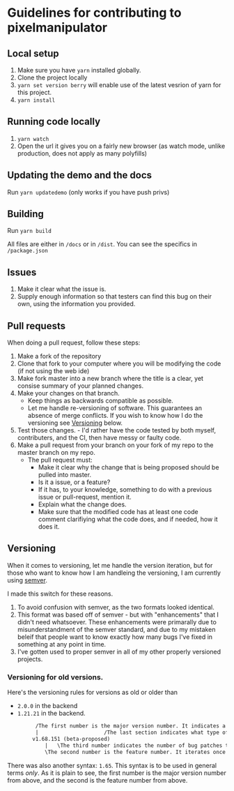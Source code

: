 # Guidelines for contributing to pixelmanipulator

## Local setup

1. Make sure you have `yarn` installed globally.
2. Clone the project locally
3. `yarn set version berry` will enable use of the latest vesrion of yarn for this project.
3. `yarn install`

## Running code locally

1. `yarn watch`
2. Open the url it gives you on a fairly new browser (as watch mode, unlike
   production, does not apply as many polyfills)

## Updating the demo and the docs

Run `yarn updatedemo` (only works if you have push privs)

## Building

Run `yarn build`

All files are either in `/docs` or in `/dist`. You can see the specifics in `/package.json`

## Issues

1. Make it clear what the issue is.
2. Supply enough information so that testers can find this bug on their own, using the information you provided.

## Pull requests

When doing a pull request, follow these steps:

1. Make a fork of the repository
2. Clone that fork to your computer where you will be modifying the code (if not using the web ide)
3. Make fork master into a new branch where the title is a clear, yet consise summary of your planned changes.
4. Make your changes on that branch.
	* Keep things as backwards compatible as possible.
	* Let me handle re-versioning of software. This guarantees an absence of merge conflicts. If you wish to know how I do the versioning see [Versioning](#Versioning) below.
5. Test those changes. - I'd rather have the code tested by both myself, contributers, and the CI, then have messy or faulty code.
6. Make a pull request from your branch on your fork of my repo to the master branch on my repo.
	* The pull request must:
		* Make it clear why the change that is being proposed should be pulled into master.
    	* Is it a issue, or a feature?
    	* If it has, to your knowledge, something to do with a previous issue or pull-request, mention it.
    	* Explain what the change does.
    	* Make sure that the modified code has at least one code comment clarifiying what the code does, and if needed, how it does it.

## Versioning

When it comes to versioning, let me handle the version iteration, but
for those who want to know how I am handleing the versioning, I am
currently using [semver](https://semver.org).

I made this switch for these reasons.

1. To avoid confusion with semver, as the two formats looked identical.
2. This format was based off of semver - but with "enhancements" that I
   didn't need whatsoever. These enhancements were primarally due to
   misunderstandment of the semver standard, and due to my mistaken
   beleif that people want to know exactly how many bugs I've fixed in
   something at any point in time.
3. I've gotten used to proper semver in all of my other properly
   versioned projects.

### Versioning for old versions.

Here's the versioning rules for versions as old or older than

- `2.0.0` in the backend
- `1.21.21` in the backend.

```txt
         /The first number is the major version number. It indicates a drastic differance in how one interacts with the library. And iterates once per turn of the release cycle identifier.
         |                     /The last section indicates what type of release this is, it is the release cycle identifier. It can either be LTS, alfa, alfa-proposed, beta, or beta-proposed.
        v1.68.151 (beta-proposed)
            |   \The third number indicates the number of bug patches there are. It iterates once per bug patch. This section can, at times, be ommitted due to the potential frequency of it's changing. This section never resets to zero.
            \The second number is the feature number. It iterates once per non-bug-related feature added in this example, there are 65 modifications to the code that don't qualify as bug patches. and are, as such, features. This number never resets to zero.
```

There was also another syntax: `1.65`. This syntax is to be used in general terms _only_.
As it is plain to see, the first number is the major version number from above, and the second is the feature number from above.

